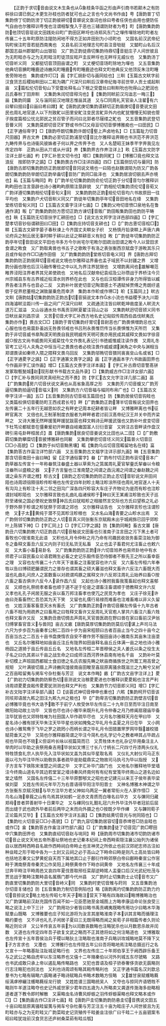 <!-- { "loadSidebar": true } -->
　　【正韵于求切音由说文木生条也从象枝条华函之形由声引商书若颠木之有防枿徐曰谓已倒之木更生孙枝也防者犹可也止之言也今文尚书作由】甹【唐韵普丁切集韵傍丁切韵防滂丁切正韵彼耕切音竮说文亟词也徐曰甹者任侠也由用也便防任气自由也尔雅释训甹曳也注谓相掣曳入于恶也三辅谓防财者为甹】町【唐韵集韵韵防他顶切音珽说文田践处曰町广韵田区畔埒也诗郑风东门之墠传墠除地町町者左传襄二十五年町原防注隄防闲地不得方正如井田别为小顷町也　又国名前汉武帝纪钩町侯注町音若挺西南夷也　又县名前汉地理志句町县注音劬挺　又盢町山名后汉郡国志益州郡盢町山出银铅　又广韵正韵徒鼎切集韵待鼎切音挺庄子人间世彼且为无町畦亦与之为无町畦注町徒顶反畦戸圭反畔垺也无畔垺无威仪也　又集韵汤丁切音听义同　又都挺切音顶田亩谓之町　又丈梗切音玚町除地为墠也　又五音集韵他典切音腆町畽鹿迹诗豳风町畽鹿传町畽鹿迹也释文町他典反又他顶反朱注町畽舍旁隙地也　集韵或作圢□】画【字汇胡卦切与画同绘也】三甽【玉篇古文畎字前汉食货志后稷始甽田以二耜为耦广尺深尺曰甽后汉章帝纪毎寻前世举人贡士或起甽亩　又篇松伦切音旬山下受霤处释名山下根之受霤处曰甽甽吮也吮得山之肥润也吕氏春秋丁田弃甽　又集韵朱闰切音稕沟也】【集韵同畎前汉沟洫志一畮三】甾【集韵同葘　又与淄同前汉地理志惟甾其道　又与□同周礼天官染人注翟有六曰翚曰揺曰曰甾曰希曰蹲】甿【唐韵武庚切集韵谟耕切正韵眉庚切音甍说文田民也周礼地官遂人以下剂致甿以田里安甿注变民言甿异外内也甿犹懵懵无知貌也管子揆度篇桓公忧北郭民之贫召管子而问曰北郭者尽屦缕之甿也　又五音集韵武登切音瞢义同　又集韵莫郎切音茫旷野或书作□又母亘切切音懜博雅痴也一曰田民】□【正字通俗卑字】□【唐韵呼朗切集韵许朗切壑上声卤地名】□【玉篇耻力切音尺田器】畀古文畁【集韵必至切正韵浦至切音比尔雅释诂畀赐也书洪范不畀洪范九畴传畀与也诗衞风彼姝者子何以畀之传畀予也　又人名楚昭王妹季芊字畀我见左传定四年　正韵从田从丌或从廾误】畁【集韵畀古作畁注详上】畂【玉篇古文防字注详土部七画】畃【字汇补思文切令也】增□【集韵同甿】□【博雅□竟也释文沽浪反　按即防字之譌】□【集韵畏古作□注详四画】四□【玉篇侧饥切与葘同】防【唐韵古郎切集韵韵防正韵居郎切音冈说文境也一曰陌也赵魏谓陌为防又广韵各朗切集韵韵防举朗切正韵举盎切音防广韵同□盐泽也　又集韵居浪切钢去声亦境也】畆【玉篇与畮同】畇【广韵羊伦切集韵韵防俞伦切正韵于分切音匀尔雅释训畇畇田也注言垦辟也诗小雅畇畇原隰注垦辟貌　又广韵相伦切集韵须伦切音荀又广韵详遵切集韵相伦切音旬义同　又集韵韵防正韵规伦切音均六书故原田一往平均也　又集韵户犬切音甽义同又广韵徒年切集韵亭年切音田地名在绛　又集韵堂练切音甸义同】□【玉篇古文畬字注详七画】□【集韵父吻切音愤□泉地名在鲁通作濆】畈【广韵集韵韵防方愿切正韵方谏切音贩广韵田畈集韵田也韵防平畴也】畉【玉篇防无切音扶字汇耕田也】□【说文古文邦字注详邑部四画】□【字汇楚孝切音钞俗谓耕田曰□田】□【集韵庄持切音支耕也】□【广韵古恵切音桧□】畊【玉篇古文耕字晏子春秋谏上今齐国丈夫畊女子织　又杨慎丹铅录畊上声唐六典论府兵之制云居无事时畊于耕以此证之畊耕音义有别】畋【广韵徒年切集韵韵防正韵亭年切音田说文平田也书多方今尔尚宅尔宅畋尔田疏治田谓之畋今人以营田求食谓之畋食　又广韵取禽兽也书五子之歌畋于有洛之表张衡西京赋盘于游畋其乐只且或作甸亦作□□通作田佃　又广韵集韵韵防堂练切音电义同】界【唐韵古拜切集韵韵防正韵居拜切音戒说文境也尔雅释诂界垂也孟子域民不以封疆之界　又增韵分画也限也后汉马融传奢俭之中以礼为界注界犹限也　又增韵离间也雄解嘲范睢界泾阳注界者界其兄弟使疏也　又地名后汉献帝纪袁绍及公孙瓒战于界桥注今贝州宗城县东有古界城近枯漳水则界桥在此也　又与也后汉桓谭传非身力所得皆以臧界告者注界与也音必二反　又韵补叶居吏切音记陶潜感士不遇赋悼贾傅之秀朗纡逺辔于促界悲董相之渊致屡乗危而幸济　集韵本作畍或作堺□】畍【玉篇同上】畎古文甽【唐韵姑切集韵韵防正韵古切音狷说文本作水小流也书益稷予决九川距四海濬畎浍距川传一亩之间广尺深尺曰畎　又疏通流注皆曰畎乾坤凿度圣人畎流大道万汇滋溢　又山谷通水处书禹贡羽畎夏翟注羽山之谷　又集韵畎迥切音颎义同书岱畎丝枲刘昌宗读　又苦切音犬字汇补西方地名史记匈奴传周西伯昌伐畎夷氏　集韵亦作】畏古文□□【唐韵于胃切集韵纡胃切音尉恶也广韵畏惧増韵忌也又心服也怯也易震卦虽凶无咎畏邻戒也书吕刑永畏惟罚传当长畏惧惟为天所罚　又集韵于非切音威书臯陶谟天明畏自我民明威传天明可畏亦用民成其威释文畏如字徐音威○按古文尚书威畏同天威棐忱今文作畏礼表记引书徳威惟威注读作畏　又周礼冬官考工记弓人夫角之中恒当弓之畏畏也者必桡注畏作威威谓渊角之中央与渊相当郑谓畏读如秦师入隈之隈释文畏乌回反　又集韵邬贿切音猥同嵔嵔垒山名或省】□【正字通畟字之譌】□【正字通篆文畏字之譌】画【正字通画本字六书故画田界也今作画非字汇误作画】增□【玉篇古文畏字注详本画】【字汇补古鼎切音警髙骈发冢取甎甃城赵现形献书书载古文品外录】□【集韵威古作□注详女部六画】□【字汇补与畏同洞灵真经刑之而不畏】防【字汇古文允字注详几部二画】畐【广韵集韵房六切音伏说文满也从高省象高厚之形　又集韵芳六切音蝮又广韵芳逼切集韵拍逼切音堛义同　又集韵方六切音福与幅同布帛广也】□【玉篇古文申字注详一画】五□【五音集韵则古切音祖玉篇田也】防【集韵居侯切音钩畦也　又类篇权俱切音衢防町王西戎君长号】畔【广韵集韵正韵薄半切音叛说文田界也左传襄二十五年行无越思如农之有畔史记周本纪耕者皆让畔　又博雅畔离也书征畔官离次　又倍也礼王制革制度衣服者为畔畔者君讨前汉髙帝纪汉王幷关中而齐梁畔之　又诗大雅无然畔援笺畔援犹跋扈也释文韩诗云畔援武强也又韵补叶皮变切音卞杜笃论都赋昔在彊秦爰初开畔霸自岐雍国富人衍衍音宴　又转注古音畔读作盘汉碑引易屯卦畔桓居贞】畕【唐韵集韵居良切音姜说文比田也从二田】□【广韵敷羁切集韵攀糜切音披博雅耕也同耚　又集韵攀悲切音坯义同又篇普火切音叵□□小高貌】□【集韵于纠切音黝黑壤】畖【集韵乌瓜切音窊畖留地名在绛】畗【集韵答古作畗注详竹部六画　又五音集韵古文福字注详示部九画】畘【五音集韵那含切音南田十亩曰畘】留【正字通俗畱字】畚【广韵布忖切正韵布衮切音本广韵草器左传宣十一年称畚筑注畚盛土器以草索为之筥属周礼夏官挈壷氏挈畚以令粮注畚所以盛粮之器　又子方言鍫也江淮南楚之间谓之臿沅湘之间谓之畚赵魏之间谓之喿东齐谓之梩】畛古文【唐韵之忍切集韵韵防正韵止忍切音轸说文井田间陌也诗周颂徂隰徂畛传畛埸也左传定四年封畛土略注畛涂所径也周礼地官遂人十夫有沟沟上有畛注十夫二邻之田沟广深各四尺畛容大车庄子齐物论为是而有畛也注畛谓封域畛陌也　又尔雅释言致也礼曲礼临诸侯畛于神曰天王某甫注畛致也天子巡狩至诸侯之国必使祝史致祭神吕氏曰犹畦畛之相接然言交际也方氏曰望秩之礼必于野外祭于畛谓之畛犹祭于郊谓之郊也　又尔雅释诂告也　又尔雅释言殄也注谓殄绝　又子太黄纯于潜不见其畛注畛根也　又水名山海青要之山畛水出焉　又广韵侧邻切集韵韵防正韵之人切音真义同张衡东京赋殿未出乎城阙旆已回乎郊畛叶上陈辚下神】□【字汇同上】□【字汇□字之譌】防【集韵同畹】畜古文嘼【唐韵丑六切集韵敇六切正韵昌六切音触说文田畜也引淮南子注言田之污下黑土者可畜牧也○按淮南无此语　又积也礼月令仲秋之月乃命有司趣民收敛务畜菜注始为御冬之备释文畜丑六反又内则子妇无私货无私畜　又止也孟子畜君何尤注畜止也敕六反　又大畜小畜易卦名　又广韵集韵韵防正韵许六切音旭养也易师卦地中有水师君子以容民畜众论语君赐生必畜之史记乐毅传臣恐侍御者不察先王之所以畜幸臣之理　又容也左传襄二十六年天下谁畜之注畜犹容也许六反　又六畜左传桓六年奉牲以告曰博硕肥腯谓民力之普存也谓其畜之硕大蕃滋也释文畜许六反注六畜既大而滋也礼曲礼问庶人之富数畜以对疏谓鸡豚之属释文许六反郑注周礼云始养曰畜○按六畜之畜古俱许六反今人读作昌六反　又起也诗小雅拊我畜我笺畜起也释文喜郁反　又顺也礼祭统孝者畜也顺于道不逆于伦是之谓畜注畜谓顺于徳教释文许六反　又孝也礼孔子闲居无服之丧以畜万邦注畜孝也使万之民竞为孝也　又庄子徐无许由曰尧畜畜然仁吾恐其为天下笑　又留也礼儒行易禄而难畜也注难畜难以非义久留也　又姓汉畜客畜意天水有畜氏　又广韵集韵正韵许救切音齅左传僖十九年古者六畜不相为用疏养之曰畜用之曰牲释文畜许又反周礼天官庖人掌共六畜注六畜六牲也释文畜许又反　又集韵丑救切惆去声周礼天官兽医疏在野曰兽在家曰畜前汉尹翁归傅掌畜官音义与兽同】亩古文畞【唐韵莫厚切集韵韵防莫后切谋上声司马法六尺为步歩百为亩秦孝公制二百四十步为亩宋程颐曰古者百亩止当今之四十亩今之百亩当古之二百五十亩书盘庚惰农自安不昬作劳不服田亩诗小雅南东其亩朱注亩垄也　又丘名尔雅释地如亩亩丘注丘有陇界如田亩释名亩丘丘体满一亩之地也诗小雅杨园之道猗于亩丘传亩丘丘名　又地名左传桓二年晋穆侯之夫人姜氏以条之役生太子名之曰仇其弟以千亩之战生命之曰成师注西河界休县南有地名千亩　又韵补叶莫补切模上声班固西都赋士食旧徳之名氏农服先畴之畎亩商循族世之所鬻工用高曾之规矩　又叶满彼切眉上声诗豳风馌彼南亩田畯至喜屈原离骚余既滋兰之九畹兮又树之百亩畦留夷与掲车兮杂杜衡与芳芷　说文本作畮】畞【广韵古文亩字注详上】畟【广韵初力切集韵韵防察色切音测说文治稼畟畟进也尔雅释训畟畟耜也注言严利诗周颂畟畟良耜传畟畟犹测测也释文严利也　又集韵节力切音即义同】增□【字汇补古文陆字注详阜部八画】□【谈荟式神切音伸申也重也】六畡【集韵柯开切音该同垓郑语居九畡之田注九畡九州之极也】毕【广韵卑吉切集韵韵防正韵壁吉切音必博雅毕竟也书大诰予敢不于前宁人攸受休毕左传庄二十九年日至而毕注日南至微阳始动故土功毕　又皆也尽也诗小雅毕来既升礼月令仲春之月乃修阖扇寝庙毕备注毕犹皆也又郊特牲唯为社田国人毕作疏毕尽也　又月名尔雅释天月在甲曰毕　又星名诗小雅有捄天毕朱注天毕毕星也状如掩兔之毕礼月令孟夏之月日在毕　又小网也诗小雅鸳鸯于飞毕之罗之疏罔小而柄长谓之毕礼月令田猎置罘罗网毕翳雄校猎赋荷垂天之毕　又简也尔雅释器简谓之毕注今简札也礼学记今之教者呻其占毕疏占视也毕简也不晓义但讴吟长咏以视篇简而已　又贯牲体木也礼杂记毕用桑注主人举肉时以毕助之丧祭用桑吉用毕状如叉博三寸长八寸柄长二尺四寸丹漆两头仪礼特牲馈食礼宗人执毕先入注毕状如叉盖为其似毕星取名焉　又仪礼大射仪司马正东面以弓为毕注毕所以助敎执事者疏毕是助载鼎实之物故司马执弓为毕以指授　又子方言车下铁陈宋淮楚之间谓之毕　又字汇补毕门路门也　又地名尔雅释地毕堂墙注今终南山道名毕其边若堂室之墙诗秦风终南何有有纪有堂笺毕终南山之道名边如堂之墙然　又国名左传僖二十三年毕原酆郇文之昭也史记建元以来王子侯年表毕梁侯刘婴　又姓左传闵元年毕万为右晋语得毕阳注毕阳晋士　又神名博雅木神谓之毕方张衡东京赋况鬾与毕方注毕方老父神如乌两足一翼者常衔火在人家作怪□　又鸟名山海章莪之山有鸟焉其状如鹤一足赤文青质而白喙名曰毕方　又与彃同归藏郑母昔者羿善射毕十日果毕之　又与縪同仪礼觐礼冠六升外毕注外毕者冠前后屈而出缝于武也疏外毕者前后两毕之末而向外摄之也○按既夕毕作縪　又与韠同荀子正论篇共艾毕】【玉篇古文畛字注详五画】□【集韵姑黄切音光与垙同陌也】□【集韵吐火切音妥□□小髙貌】□【广韵九容切集韵居容切音恭埤苍□防韭畦也或作□】畣【集韵答古作畣注详竹部六画】□【广韵集韵徒了切音窕广韵□疁田中穴集韵田界也　又集韵直绍切音赵与垗同】畤【唐韵周市切集韵渚市切韵防诸市切音止说文天地五帝所基址祭地也史记秦本纪祠上帝西畤索隠注襄公始列为诸侯自以居西畤西畤县名故作西畤祠白帝畤止也言神灵之所依止也前汉郊祀志师古注如种韭畦之形于畦中各为一土封又云祠之必于高山之下畤命曰畤是则凡土高处皆曰畤也括地志秦文公梦黄蛇自天而下属地其口止于鄜衍作畤郊祭白帝曰鄜畤秦宣公作宻畤于渭南祭青帝秦灵公作吴阳上畤祭黄帝作下畤亦祠黄帝　又地名左传襄三十年成愆奔平畤注平畤周邑又哀四年夏伐晋取郉任栾鄗逆畤隂人盂壷口后汉光武纪杜茂与贾览战于繁畤注繁畤县名属鴈门郡今代州县　又广韵时止切集韵士止切音市又广韵直里切集韵韵防大里切音峙义同　又集韵时吏切音雉与莳同　又五音集韵池尔切音豸储也】防【五音集韵力制切音例陷也】略【唐韵离灼切集韵韵防正韵力灼切音掠说文略土地左传昭七年天子略注营天下略有四海故曰略博雅略治也　又广韵谋略前汉赵充国传百闻不如一见臣愿驰至金城图上方略李康运命论张良受三略之说注上中下三计　又广韵用功少者皆曰略书禹贡嵎夷既略传用功少曰略木华海赋羣山既略　又博雅要也庄子知北游将为汝言其崖略淮南子本训其言略而循理注略约要也　又不详也礼孔子闲居子夏曰三无既得略而闻之矣荀子非相篇传者久则论略近则论详　又公羊传哀五年丧为以闰数丧数略也注略犹杀也以月数恩杀故并闰数　又道也左传定四年吾子欲复文武之略而不正其徳将如之何注略道也　又博雅取也左传宣十五年晋侯治兵于稷以略狄土注略取也淮南子兵略训攻城略地莫不降下又子方言求也　又灋也　又博雅行也左传隠五年公曰吾将略地焉注略总摄巡行之名又宣十一年略基趾注趾城足略行也　又界也左传庄二十年郑伯享王于阙西辟乐备王与之武公之略自虎牢以东注略界也又僖十二年赂秦伯以河外列城五东尽虢略　又路也书武成敢只承上帝以遏乱略传略路也　又犯也晋语及桓子骄泰奢侈贪欲无蓺略则行志注略犯也则法也　又利也诗周颂有略其耜传略利也　又正字通书篇名汉刘歆总羣书为七略有辑略六蓺略诸子略诗赋略兵书略术数略方伎略　又雄甘泉赋蠖略蕤绥漓虖襂纚注蠖略蕤绥龙行貌　又姓姓谱三国略统吴人　又夺也与掠同齐语牺牲不略则牛羊遂注略夺也史记外戚世家少君年四五歳为人所略卖又龚遂传渤海多劫略相遂者遂下教令即时解散　又渠略虫名诗曹风蜉蝣之羽传蜉蝣渠略也释文略本或作□】□【集韵画古作□注详七画】畦【唐韵戸圭切集韵韵防悬圭切音携说文田五十亩曰畦屈原离骚畦留荑与掲车兮杂杜蘅与芳芷注五十亩为畦庄子人间世彼且为无町畦亦与之为无町畦又广韵菜畦史记货殖传千畦姜韭注徐广曰千畦二十五亩驷案韦昭曰畦犹垅前汉食货志还庐树桑菜茹有畦瓜瓠】
